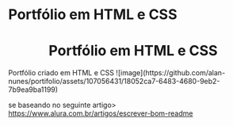 # Portfólio em HTML e CSS
<h1 align="center"> Portfólio em HTML e CSS</h1>
Portfólio criado em HTML  e CSS 
![image](https://github.com/alan-nunes/portifolio/assets/107056431/18052ca7-6483-4680-9eb2-7b9ea9ba1199)

se baseando no seguinte artigo> https://www.alura.com.br/artigos/escrever-bom-readme
